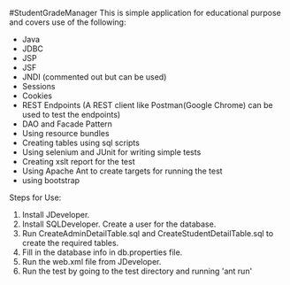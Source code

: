 #StudentGradeManager
This is simple application for educational purpose and covers use of the following:
- Java
- JDBC
- JSP
- JSF
- JNDI (commented out but can be used)
- Sessions
- Cookies
- REST Endpoints (A REST client like Postman(Google Chrome) can be used to test the endpoints)
- DAO and Facade Pattern
- Using resource bundles
- Creating tables using sql scripts
- Using selenium and JUnit for writing simple tests
- Creating xslt report for the test
- Using Apache Ant to create targets for running the test
- using bootstrap

Steps for Use:
1. Install JDeveloper.
2. Install SQLDeveloper. Create a user for the database.
3. Run CreateAdminDetailTable.sql and CreateStudentDetailTable.sql to create the required tables.
4. Fill in the database info in db.properties file.
5. Run the web.xml file from JDeveloper.
6. Run the test by going to the test directory and running 'ant run'
